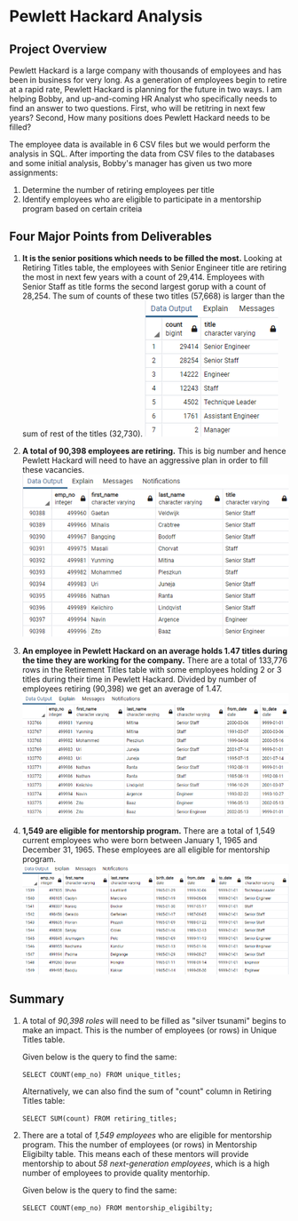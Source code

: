 # Pewlett Hackard Analysis

## Project Overview

Pewlett Hackard is a large company with thousands of employees and has been in business for very long. As a generation of employees begin to retire at a rapid rate, Pewlett Hackard is planning for the future in two ways. I am helping Bobby, and up-and-coming HR Analyst who specifically needs to find an answer to two questions. First, who will be retitring in next few years? Second, How many positions does Pewlett Hackard needs to be filled?

The employee data is available in 6 CSV files but we would perform the analysis in SQL. After importing the data from CSV files to the databases and some initial analysis, Bobby's manager has given us two more assignments:
1. Determine the number of retiring employees per title
2. Identify employees who are eligible to participate in a mentorship program based on certain criteia

## Four Major Points from Deliverables

1. **It is the senior positions which needs to be filled the most.** Looking at Retiring Titles table, the employees with Senior Engineer title are retiring the most in next few years with a count of 29,414. Employees with Senior Staff as title forms the second largest gorup with a count of 28,254. The sum of counts of these two titles (57,668) is larger than the sum of rest of the titles (32,730).
![retiring_titles](./Images/retiring_titles.png)

2. **A total of 90,398 employees are retiring.** This is big number and hence Pewlett Hackard will need to have an aggressive plan in order to fill these vacancies.
![unique_titles](./Images/unique_titles.png)
3. **An employee in Pewlett Hackard on an average holds 1.47 titles during the time they are working for the company.** There are a total of 133,776 rows in the Retirement Titles table with some employees holding 2 or 3 titles during their time in Pewlett Hackard. Divided by number of employees retiring (90,398) we get an average of 1.47.   
![retirement_titles](./Images/retirement_titles.png)

4. **1,549 are eligible for mentorship program.** There are a total of 1,549 current employees who were born between January 1, 1965 and December 31, 1965. These employees are all eligible for mentorship program.  
![mentorship_eligibility](./Images/mentorship_eligibility.png)

## Summary
1. A total of *90,398 roles* will need to be filled as "silver tsunami" begins to make an impact. This is the number of employees (or rows) in Unique Titles table. 

    Given below is the query to find the same:

    `SELECT COUNT(emp_no) FROM unique_titles;`

    Alternatively, we can also find the sum of "count" column in Retiring Titles table: 

    `SELECT SUM(count) FROM retiring_titles;`

2. There are a total of *1,549 employees* who are eligible for mentorship program. This the number of employees (or rows) in Mentorship Eligibilty table. This means each of these mentors will provide mentorship to about *58 next-generation employees*, which is a high number of employees to provide quality mentorhip.

    Given below is the query to find the same:

    `SELECT COUNT(emp_no) FROM mentorship_eligibilty;`